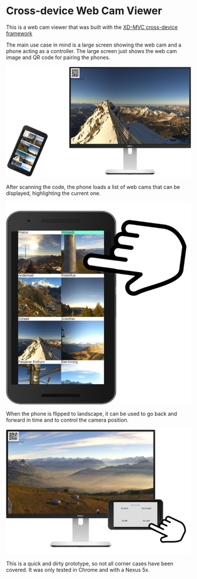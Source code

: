 # Cross-device Web Cam Viewer

This is a web cam viewer that was built with the [XD-MVC cross-device framework](https://github.com/mhusm/XD-MVC)

The main use case in mind is a large screen showing the web cam and a phone acting as a controller.
The large screen just shows the web cam image and QR code for pairing the phones.

![A large screen with a QR code in the top left corner](public/screenshots/setup.png)

After scanning the code, the phone loads a list of web cams that can be displayed, highlighting the current one.

![The phone UI in portrait mode](public/screenshots/controller_vertical.png)

When the phone is flipped to landscape, it can be used to go back and forward in time and to control the camera position.

![The phone UI in landscape mode](public/screenshots/controller_horizontal.png)

This is a quick and dirty prototype, so not all corner cases have been covered. It was only tested in Chrome and with a Nexus 5x.